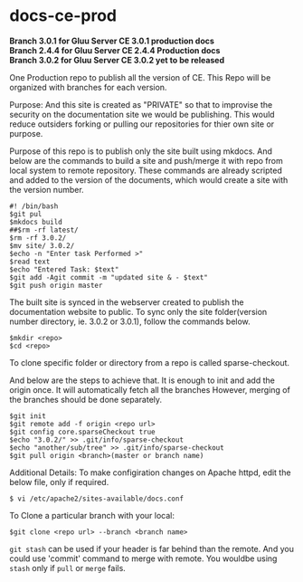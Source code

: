 # docs-ce-prod

**Branch 3.0.1 for Gluu Server CE 3.0.1 production docs   
  Branch 2.4.4 for Gluu Server CE 2.4.4 Production docs    
  Branch 3.0.2 for Gluu Server CE 3.0.2 yet to be released**    
  
One Production repo to publish all the version of CE. This Repo will be organized with branches for each version.

Purpose:
And this site is created as "PRIVATE" so that to improvise the security on the documentation site we would be publishing. This would reduce outsiders forking or pulling our repositories for thier own site or purpose.

Purpose of this repo is to publish only the site built using mkdocs. And below are the commands to build a site and push/merge it with repo from local system to remote repository. These commands are already scripted and added to the version of the documents, which would create a site with the version number.


```
#! /bin/bash
$git pul
$mkdocs build
##$rm -rf latest/
$rm -rf 3.0.2/
$mv site/ 3.0.2/
$echo -n "Enter task Performed >"
$read text
$echo "Entered Task: $text"
$git add -Agit commit -m "updated site & - $text"
$git push origin master
```

The built site is synced in the webserver created to publish the documentation website to public. To sync only the site folder(version number directory, ie. 3.0.2 or 3.0.1), follow the commands below.

 ```
 $mkdir <repo>
 $cd <repo>
 ```
 To clone specific folder or directory from a repo is called sparse-checkout.
 
 And below are the steps to achieve that. It is enough to init and add the origin once. It will automatically fetch all the branches
 However, merging of the branches should be done separately.
 
```
$git init
$git remote add -f origin <repo url>
$git config core.sparseCheckout true
$echo "3.0.2/" >> .git/info/sparse-checkout
$echo "another/sub/tree" >> .git/info/sparse-checkout
$git pull origin <branch>(master or branch name)
```

Additional Details:
To make configiration changes on Apache httpd, edit the below file, only if required.

```
$ vi /etc/apache2/sites-available/docs.conf

```
To Clone a particular branch with your local:

```
$git clone <repo url> --branch <branch name>
```
`git stash` can be used if your header is far behind than the remote.
And you could use 'commit' command to merge with remote.
You wouldbe using `stash` only if `pull` or `merge` fails.
